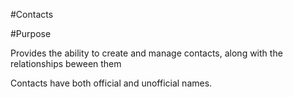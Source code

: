 #Contacts

#Purpose

Provides the ability to create and manage contacts, along with the relationships beween them

Contacts have both official and unofficial names.
